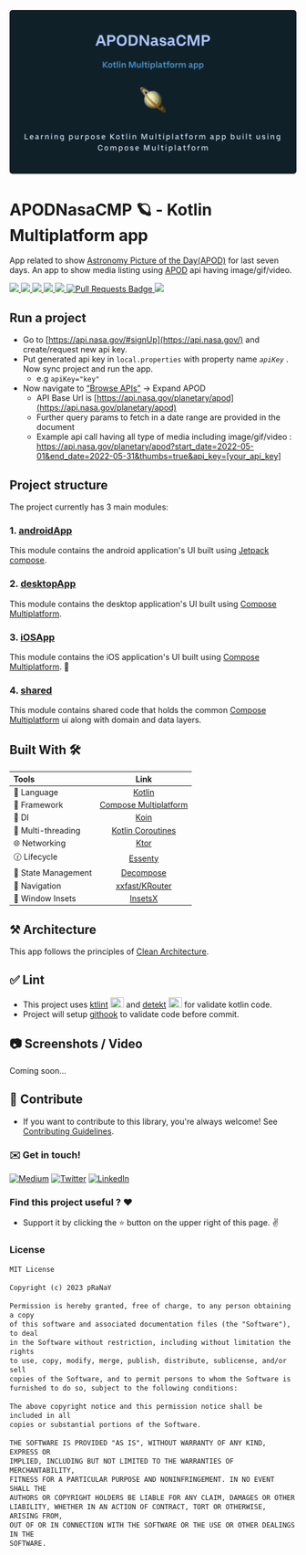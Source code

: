 ![](https://github.com/pranaypatel512/APODNasaCMP/blob/main/extra/APODNasaCMP.svg)
<div id="top"></div>

# APODNasaCMP 🪐 - Kotlin Multiplatform app

App related to show [Astronomy Picture of the Day(APOD)](http://apod.nasa.gov/apod/astropix.html)
for last seven days. An app to show media listing using [APOD](https://api.nasa.gov/) api having
image/gif/video.

<p align="left">
      <a href = "https://github.com/JetBrains/compose-multiplatform/releases">
        <img src = "https://img.shields.io/badge/Compose%20Multiplatform-1.4.0-blue.svg?color=blue&style=for-the-badge" />
      </a>
      <a href="https://kotlinlang.org/docs/releases.html">
        <img src="https://img.shields.io/badge/Kotlin-1.8.20-blue.svg?color=blue&style=for-the-badge"/>
      </a>
      <a href = "https://github.com/pranaypatel512/APODNasaCMP/stargazers">
        <img src="https://img.shields.io/github/stars/pranaypatel512/APODNasaCMP?color=blue&style=for-the-badge" />
      </a>
      <a href = "https://github.com/pranaypatel512/APODNasaCMP/network/members">
          <img src="https://img.shields.io/github/forks/pranaypatel512/APODNasaCMP?color=blue&style=for-the-badge" />
      </a>
      <a href = "https://github.com/pranaypatel512/APODNasaCMP/watchers">
          <img src="https://img.shields.io/github/watchers/pranaypatel512/APODNasaCMP?color=blue&style=for-the-badge" />
      </a>
      <a href = "https://github.com/pranaypatel512/APODNasaCMP/pulls">
         <img src="https://img.shields.io/github/issues-pr/pranaypatel512/APODNasaCMP?color=blue&style=for-the-badge" alt="Pull Requests Badge"/>
      </a>
      <a href = "https://github.com/pranaypatel512/APODNasaCMP/issues">
          <img src="https://img.shields.io/github/issues/pranaypatel512/APODNasaCMP?color=blue&style=for-the-badge" />
      </a>
  </p>

## Run a project

- Go to [https://api.nasa.gov/#signUp](https://api.nasa.gov/) and create/request new api key.
- Put generated api key in `local.properties` with property name *`apiKey`* . Now sync project and
  run the app.
  - e.g `apiKey="key"`
- Now navigate to [“Browse APIs”](https://api.nasa.gov/#browseAPI) → Expand APOD
  - API Base Url is [https://api.nasa.gov/planetary/apod](https://api.nasa.gov/planetary/apod)
  - Further query params to fetch in a date range are provided in the document
  - Example api call having all type of media including
    image/gif/video : https://api.nasa.gov/planetary/apod?start_date=2022-05-01&end_date=2022-05-31&thumbs=true&api_key=[your_api_key]

## Project structure 

The project currently has 3 main modules:

  ### 1. [androidApp](https://github.com/pranaypatel512/APODNasaCMP/tree/main/androidApp)

This module contains the android application's UI built using [Jetpack compose](https://developer.android.com/jetpack/compose).

  ### 2. [desktopApp](https://github.com/pranaypatel512/APODNasaCMP/tree/main/desktopApp)

This module contains the desktop application's UI built using [Compose Multiplatform](https://www.jetbrains.com/lp/compose-mpp/).

  ### 3. [iOSApp](https://github.com/pranaypatel512/APODNasaCMP/tree/main/iosApp)

This module contains the iOS application's UI built using [Compose Multiplatform](https://github.com/JetBrains/compose-multiplatform-ios-android-template/#readme). 🤩

  ### 4. [shared](https://github.com/pranaypatel512/APODNasaCMP/tree/main/shared)

This module contains shared code that holds the common [Compose Multiplatform](https://www.jetbrains.com/lp/compose-mpp/) ui along with domain and data layers.

## Built With 🛠

| Tools                 |                                     Link                                      |
|:----------------------|:-----------------------------------------------------------------------------:|
| 🤖  Language          |                       [Kotlin](https://kotlinlang.org)                        |
| 🩶  Framework         |  [Compose Multiplatform](https://www.jetbrains.com/lp/compose-multiplatform)  |
| 💉  DI                |          [Koin](https://insert-koin.io/docs/reference/koin-mp/kmp/)           |
| 🧶  Multi-threading   |     [Kotlin Coroutines](https://developer.android.com/kotlin/coroutines)      |
| 🌐  Networking        |                    [Ktor](https://github.com/ktorio/ktor)                     |
| 🕜  Lifecycle         |                [Essenty](https://github.com/arkivanov/Essenty)                |
| 📁  State Management  |              [Decompose](https://github.com/arkivanov/decompose)              |
| 🧭  Navigation        |              [xxfast/KRouter](https://github.com/xxfast/KRouter)              |
| 📐  Window Insets     |              [InsetsX](https://github.com/mori-atsushi/insetsx)               |

## ⚒️ Architecture

This app follows the principles of [Clean Architecture](https://blog.cleancoder.com/uncle-bob/2012/08/13/the-clean-architecture.html).

## ✅ Lint 

* This project uses [ktlint](https://pinterest.github.io/ktlint/) <image src="https://avatars.githubusercontent.com/u/28276062?s=200&v=4" height="18px" width="24px"/> and [detekt](https://github.com/detekt/detekt) <image src="https://detekt.dev/img/favicon.svg" height="18px" width="24px"/> for validate kotlin code.
* Project will setup [githook](https://git-scm.com/docs/githooks) to validate code before commit.


## 📷 Screenshots / Video

Coming soon...

## 🤝 Contribute

- If you want to contribute to this library, you're always welcome!
See [Contributing Guidelines](CONTRIBUTING.md).

### :envelope: Get in touch!

[![Medium](https://img.shields.io/badge/-medium-gray?style=for-the-badge&logo=medium)](https://medium.com/@pranaypatel)
[![Twitter](https://img.shields.io/badge/-twitter-gray?style=for-the-badge&logo=twitter)](https://twitter.com/pranatpatel_)
[![LinkedIn](https://img.shields.io/badge/-linkedin-gray?style=for-the-badge&logo=linkedin)](https://www.linkedin.com/in/pranaypatel512/)


### Find this project useful ? ❤️

- Support it by clicking the ⭐️ button on the upper right of this page. ✌️

### License

```
MIT License

Copyright (c) 2023 pRaNaY

Permission is hereby granted, free of charge, to any person obtaining a copy
of this software and associated documentation files (the "Software"), to deal
in the Software without restriction, including without limitation the rights
to use, copy, modify, merge, publish, distribute, sublicense, and/or sell
copies of the Software, and to permit persons to whom the Software is
furnished to do so, subject to the following conditions:

The above copyright notice and this permission notice shall be included in all
copies or substantial portions of the Software.

THE SOFTWARE IS PROVIDED "AS IS", WITHOUT WARRANTY OF ANY KIND, EXPRESS OR
IMPLIED, INCLUDING BUT NOT LIMITED TO THE WARRANTIES OF MERCHANTABILITY,
FITNESS FOR A PARTICULAR PURPOSE AND NONINFRINGEMENT. IN NO EVENT SHALL THE
AUTHORS OR COPYRIGHT HOLDERS BE LIABLE FOR ANY CLAIM, DAMAGES OR OTHER
LIABILITY, WHETHER IN AN ACTION OF CONTRACT, TORT OR OTHERWISE, ARISING FROM,
OUT OF OR IN CONNECTION WITH THE SOFTWARE OR THE USE OR OTHER DEALINGS IN THE
SOFTWARE.

```
